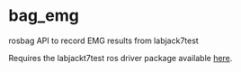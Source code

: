 # bag_emg
rosbag API to record EMG results from labjack7test

Requires the labjackt7test ros driver package available [here](https://github.com/UTS-CAS/labjack_ros_driver).
